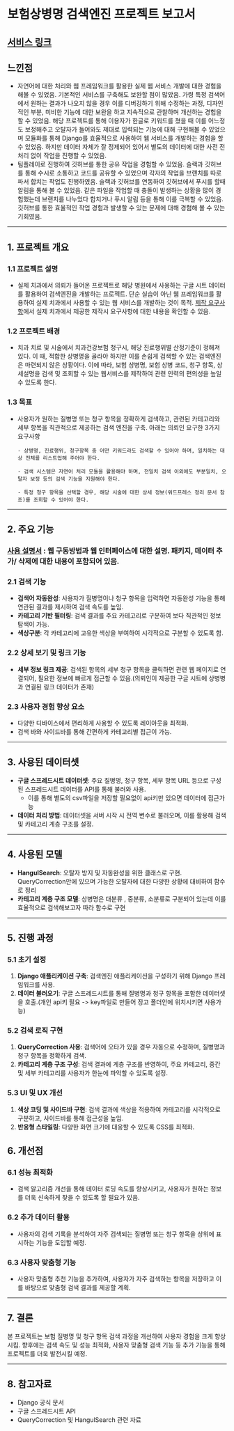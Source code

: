 # 보험상병명 검색엔진 프로젝트 보고서

## [서비스 링크](oasis4dent.com)

## 느낀점

- 자연어에 대한 처리와 웹 프레임워크를 활용한 실제 웹 서비스 개발에 대한 경험을 해볼 수 있었음. 기본적인 서비스를 구축해도 보완할 점이 많았음. 가령 특정 검색어에서 원하는 결과가 나오지 않을 경우 이를 디버깅하기 위해 수정하는 과정, 디자인적인 부분, 미비한 기능에 대한 보완을 하고 지속적으로 관찰하며 개선하는 경험을 할 수 있었음. 해당 프로젝트를 통해 이용자가 한글로 키워드를 쳤을 때 이를 어느정도 보정해주고 오탈자가 들어와도 제대로 입력되는 기능에 대해 구현해볼 수 있었으며 모듈화를 통해 Django를 효율적으로 사용하여 웹 서비스를 개발하는 경험을 할 수 있었음. 하지만 데이터 자체가 잘 정제되어 있어서 별도의 데이터에 대한 사전 전처리 없이 작업을 진행할 수 있었음.
- 팀플레이로 진행하여 깃허브를 통한 공유 작업을 경험할 수 있었음. 슬랙과 깃허브를 통해 수시로 소통하고 코드를 공유할 수 있었으며 각자의 작업을 브랜치를 따로 파서 합치는 작업도 진행하였음. 슬랙과 깃허브를 연동하여 깃허브에서 푸시를 할때 알림을 통해 볼 수 있었음. 같은 파일을 작업할 때 충돌이 발생하는 상황을 많이 경험했는데 브랜치를 나누었다 합치거나 푸시 알림 등을 통해 이를 극복할 수 있었음. 깃허브를 통한 효율적인 작업 경험과 발생할 수 있는 문제에 대해 경험해 볼 수 있는 기회였음.

---

## 1. 프로젝트 개요

### 1.1 프로젝트 설명

- 실제 치과에서 의뢰가 들어온 프로젝트로 해당 병원에서 사용하는 구글 시트 데이터를 활용하여 검색엔진을 개발하는 프로젝트. 단순 실습이 아닌 웹 프레임워크를 활용하여 실제 치과에서 사용할 수 있는 웹 서비스를 개발하는 것이 목적. [제작 요구사항](./보험%20상병명%20검색%20웹서비스%20제작.docx)에서 실제 치과에서 제공한 제작시 요구사항에 대한 내용을 확인할 수 있음.

### 1.2 프로젝트 배경

- 치과 치료 및 시술에서 치과건강보험 청구시, 해당 진료행위별 산정기준이 정해져 있다. 이 때, 적합한 상병명을 골라야 하지만 이를 손쉽게 검색할 수 있는 검색엔진은 마련되지 않은 상황이다.
  이에 따라, 보험 상병명, 보험 상병 코드, 청구 항목, 상세설명을 검색 및 조회할 수 있는 웹서비스를 제작하여 관련 인력의 편의성을 높일 수 있도록 한다.

### 1.3 목표

- 사용자가 원하는 질병명 또는 청구 항목을 정확하게 검색하고, 관련된 카테고리와 세부 항목을 직관적으로 제공하는 검색 엔진을 구축. 아래는 의뢰인 요구한 3가지 요구사항

  ```
  - 상병명, 진료행위, 청구항목 중 어떤 키워드라도 검색할 수 있어야 하며, 일치하는 대상 전체를 리스트업해 주어야 한다.

  - 검색 시스템은 자연어 처리 모듈을 활용해야 하며, 전일치 검색 이외에도 부분일치, 오탈자 보정 등의 검색 기능을 지원해야 한다.

  - 특정 청구 항목을 선택할 경우, 해당 시술에 대한 상세 정보(워드프레스 정리 문서 참조)를 조회할 수 있어야 한다.
  ```

---

## 2. 주요 기능

### [사용 설명서](./Introduction.pdf) : 웹 구동방법과 웹 인터페이스에 대한 설명. 패키지, 데이터 추가/ 삭제에 대한 내용이 포함되어 있음.

### 2.1 검색 기능

- **검색어 자동완성**: 사용자가 질병명이나 청구 항목을 입력하면 자동완성 기능을 통해 연관된 결과를 제시하여 검색 속도를 높임.
- **카테고리 기반 필터링**: 검색 결과를 주요 카테고리로 구분하여 보다 직관적인 정보 탐색이 가능.
- **색상구분**: 각 카테고리에 고유한 색상을 부여하여 시각적으로 구분할 수 있도록 함.

### 2.2 상세 보기 및 링크 기능

- **세부 정보 링크 제공**: 검색된 항목의 세부 청구 항목을 클릭하면 관련 웹 페이지로 연결되어, 필요한 정보에 빠르게 접근할 수 있음.(의뢰인이 제공한 구글 시트에 상병병과 연결된 링크 데이터가 존재)

### 2.3 사용자 경험 향상 요소

- 다양한 디바이스에서 편리하게 사용할 수 있도록 레이아웃을 최적화.
- 검색 바와 사이드바를 통해 간편하게 카테고리별 접근이 가능.

---

## 3. 사용된 데이터셋

- **구글 스프레드시트 데이터셋**: 주요 질병명, 청구 항목, 세부 항목 URL 등으로 구성된 스프레드시트 데이터를 API를 통해 불러와 사용.
  - 이를 통해 별도의 csv파일을 저장할 필요없이 api키만 있으면 데이터에 접근가능
- **데이터 처리 방법**: 데이터셋을 서버 시작 시 전역 변수로 불러오며, 이를 활용해 검색 및 카테고리 계층 구조를 설정.

---

## 4. 사용된 모델

- **HangulSearch**: 오탈자 방지 및 자동완성을 위한 클래스로 구현. QueryCorrection안에 있으며 가능한 오탈자에 대한 다양한 상황에 대비하여 함수로 정리
- **카테고리 계층 구조 모델**: 상병명은 대분류 , 중분류, 소분류로 구분되어 있는데 이를 효율적으로 검색해보고자 따라 함수로 구현

---

## 5. 진행 과정

### 5.1 초기 설정

1. **Django 애플리케이션 구축**: 검색엔진 애플리케이션을 구성하기 위해 Django 프레임워크를 사용.
2. **데이터 불러오기**: 구글 스프레드시트를 통해 질병명과 청구 항목을 포함한 데이터셋을 호출.(개인 api키 필요 -> key파일로 만들어 장고 폴더안에 위치시키면 사용가능)

### 5.2 검색 로직 구현

1. **QueryCorrection 사용**: 검색어에 오타가 있을 경우 자동으로 수정하며, 질병명과 청구 항목을 정확하게 검색.
2. **카테고리 계층 구조 구성**: 검색 결과에 계층 구조를 반영하여, 주요 카테고리, 중간 및 세부 카테고리를 사용자가 한눈에 파악할 수 있도록 설정.

### 5.3 UI 및 UX 개선

1. **색상 코딩 및 사이드바 구현**: 검색 결과에 색상을 적용하여 카테고리를 시각적으로 구분하고, 사이드바를 통해 접근성을 높임.
2. **반응형 스타일링**: 다양한 화면 크기에 대응할 수 있도록 CSS를 최적화.

## 6. 개선점

### 6.1 성능 최적화

- 검색 알고리즘 개선을 통해 데이터 로딩 속도를 향상시키고, 사용자가 원하는 정보를 더욱 신속하게 찾을 수 있도록 할 필요가 있음.

### 6.2 추가 데이터 활용

- 사용자의 검색 기록을 분석하여 자주 검색되는 질병명 또는 청구 항목을 상위에 표시하는 기능을 도입할 예정.

### 6.3 사용자 맞춤형 기능

- 사용자 맞춤형 추천 기능을 추가하여, 사용자가 자주 검색하는 항목을 저장하고 이를 바탕으로 맞춤형 검색 결과를 제공할 계획.

---

## 7. 결론

본 프로젝트는 보험 질병명 및 청구 항목 검색 과정을 개선하여 사용자 경험을 크게 향상시킴. 향후에는 검색 속도 및 성능 최적화, 사용자 맞춤형 검색 기능 등 추가 기능을 통해 프로젝트를 더욱 발전시킬 예정.

---

## 8. 참고자료

- Django 공식 문서
- 구글 스프레드시트 API
- QueryCorrection 및 HangulSearch 관련 자료
